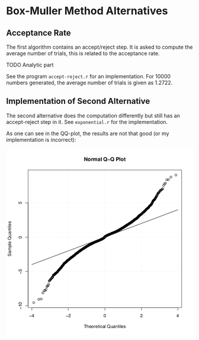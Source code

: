 # Box-Muller Method Alternatives

## Acceptance Rate

The first algorithm contains an accept/reject step. It is asked to compute the
average number of trials, this is related to the acceptance rate.

TODO Analytic part

See the program `accept-reject.r` for an implementation. For 10000 numbers
generated, the average number of trials is given as 1.2722.

## Implementation of Second Alternative

The second alternative does the computation differently but still has an
accept-reject step in it. See `exponential.r` for the implementation.

As one can see in the QQ-plot, the results are not that good (or my implementation is incorrect):

![](qqplot-1.png)
